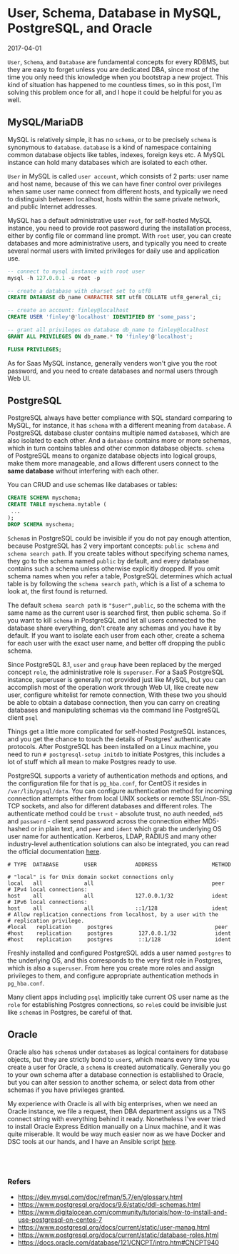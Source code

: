 # User, Schema, Database in MySQL, PostgreSQL, and Oracle
2017-04-01

`User`, `Schema`, and `Database` are fundamental concepts for every RDBMS, but they are easy to forget unless you are dedicated DBA, since most of the time you only need this knowledge when you bootstrap a new project. This kind of situation has happened to me countless times, so in this post, I'm solving this problem once for all, and I hope it could be helpful for you as well.


## MySQL/MariaDB

MySQL is relatively simple, it has no `schema`, or to be precisely `schema` is synonymous to `database`. `database` is a kind of namespace containing common database objects like tables, indexes, foreign keys etc. A MySQL instance can hold many databases which are isolated to each other.

`User` in MySQL is called `user account`, which consists of 2 parts: user name and host name, because of this we can have finer control over privileges when same user name connect from different hosts, and typically we need to distinguish between localhost, hosts within the same private network, and public Internet addresses.

MySQL has a default administrative user `root`, for self-hosted MySQL instance, you need to provide root password during the installation process, either by config file or command line prompt. With `root` user, you can create databases and more administrative users, and typically you need to create several normal users with limited privileges for daily use and application use.

```sql
-- connect to mysql instance with root user
mysql -h 127.0.0.1 -u root -p

-- create a database with charset set to utf8
CREATE DATABASE db_name CHARACTER SET utf8 COLLATE utf8_general_ci;

-- create an account: finley@localhost
CREATE USER 'finley'@'localhost' IDENTIFIED BY 'some_pass';

-- grant all privileges on database db_name to finley@localhost
GRANT ALL PRIVILEGES ON db_name.* TO 'finley'@'localhost';

FLUSH PRIVILEGES;
```

As for Saas MySQL instance, generally venders won't give you the root password, and you need to create databases and normal users through Web UI.



## PostgreSQL

PostgreSQL always have better compliance with SQL standard comparing to MySQL, for instance, it has `schema` with a different meaning from `database`. A PostgreSQL database cluster contains multiple named `database`s, which are also isolated to each other. And a `database` contains more or more schemas, which in turn contains tables and other common database objects. `schema` of PostgreSQL means to organize database objects into logical groups, make them more manageable, and allows different users connect to the **same database** without interfering with each other.

You can CRUD and use schemas like databases or tables:
```sql
CREATE SCHEMA myschema;
CREATE TABLE myschema.mytable (
 ...
);
DROP SCHEMA myschema;
```

`Schema`s in PostgreSQL could be invisible if you do not pay enough attention, because PostgreSQL has 2 very important concepts: `public schema` and `schema search path`. If you create tables without specifying schema names, they go to the schema named `public` by default, and every database contains such a schema unless otherwise explicitly dropped. If you omit schema names when you refer a table, PostgreSQL determines which actual table is by following the `schema search path`, which is a list of a schema to look at, the first found is returned. 

The default `schema search path` is `"$user",public`, so the schema with the same name as the current user is searched first, then public schema. So if you want to kill `schema` in PostgreSQL and let all users connected to the database share everything, don't create any schemas and you have it by default. If you want to isolate each user from each other, create a schema for each user with the exact user name, and better off dropping the public schema.

Since PostgreSQL 8.1, `user` and `group` have been replaced by the merged concept `role`, the administrative role is `superuser`. For a SaaS PostgreSQL instance, superuser is generally not provided just like MySQL, but you can accomplish most of the operation work through Web UI, like create new user, configure whitelist for remote connection, With these two you should be able to obtain a database connection, then you can carry on creating databases and manipulating schemas via the command line PostgreSQL client `psql`

Things get a little more complicated for self-hosted PostgreSQL instances, and you get the chance to touch the details of Postgres' authenticate protocols. After PostgreSQL has been installed on a Linux machine, you need to run `# postgresql-setup initdb` to initiate Postgres, this includes a lot of stuff which all mean to make Postgres ready to use.

PostgreSQL supports a variety of authentication methods and options, and the configuration file for that is `pg_hba.conf`, for CentOS it resides in `/var/lib/pgsql/data`. You can configure authentication method for incoming connection attempts either from local UNIX sockets or remote SSL/non-SSL TCP sockets, and also for different databases and different roles. The authenticate method could be `trust` - absolute trust, no auth needed, `md5` and `password` - client send password across the connection either MD5-hashed or in plain text, and `peer` and `ident` which grab the underlying OS user name for authentication. Kerberos, LDAP, RADIUS and many other industry-level authentication solutions can also be integrated, you can read the official documentation [here](https://www.postgresql.org/docs/current/static/auth-methods.html).


```
# TYPE  DATABASE        USER            ADDRESS                 METHOD

# "local" is for Unix domain socket connections only
local   all             all                                     peer
# IPv4 local connections:
host    all             all             127.0.0.1/32            ident
# IPv6 local connections:
host    all             all             ::1/128                 ident
# Allow replication connections from localhost, by a user with the
# replication privilege.
#local   replication     postgres                                peer
#host    replication     postgres        127.0.0.1/32            ident
#host    replication     postgres        ::1/128                 ident                                           
```

Freshly installed and configured PostgreSQL adds a user named `postgres` to the underlying OS, and this corresponds to the very first role in Postgres, which is also a `superuser`. From here you create more roles and assign privileges to them, and configure appropriate authentication methods in `pg_hba.conf`.

Many client apps including `psql` implicitly take current OS user name as the `role` for establishing Postgres connections, so `role`s could be invisible just like `schema`s in Postgres, be careful of that.


## Oracle

Oracle also has `schema`s under `database`s as logical containers for database objects, but they are strictly bond to `user`s, which means every time you create a user for Oracle, a `schema` is created automatically. Generally you go to your own schema after a database connection is established to Oracle, but you can alter session to another schema, or select data from other schemas if you have privileges granted.


My experience with Oracle is all with big enterprises, when we need an Oracle instance, we file a request, then DBA department assigns us a TNS connect string with everything behind it ready. Nonetheless I've ever tried to install Oracle Express Edition manually on a Linux machine, and it was quite miserable. It would be way much easier now as we have Docker and DSC tools at our hands, and I have an Ansible script [here](https://gist.github.com/lxdcn/5bd7114070ae3120f126).



<br /><br />
### Refers

- https://dev.mysql.com/doc/refman/5.7/en/glossary.html
- https://www.postgresql.org/docs/9.6/static/ddl-schemas.html
- https://www.digitalocean.com/community/tutorials/how-to-install-and-use-postgresql-on-centos-7
- https://www.postgresql.org/docs/current/static/user-manag.html
- https://www.postgresql.org/docs/current/static/database-roles.html
- https://docs.oracle.com/database/121/CNCPT/intro.htm#CNCPT940

